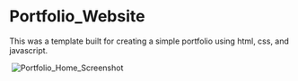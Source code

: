 # Portfolio_Website
This was a template built for creating a simple portfolio using html, css, and javascript. 

<img> ![Portfolio_Home_Screenshot](https://user-images.githubusercontent.com/89669426/174526203-69608b99-5649-4874-94f9-88015b2e435b.png)
 <img>
